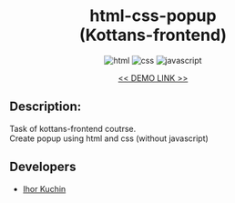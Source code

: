 <h1 align="center">
  html-css-popup <br> (Kottans-frontend)
</h1>

<p align="center">
  <img src="https://img.shields.io/badge/-html-red" alt="html">
  <img src="https://img.shields.io/badge/-css-blue" alt="css">
  <img src="https://img.shields.io/badge/-javascript-yellow" alt="javascript">
</p>

<p align="center">
  <a href="https://ik-web.github.io/html-css-popup/"><< DEMO LINK >></a> 
</p>

## Description:

Task of kottans-frontend coutrse. <br>
Create popup using html and css (without javascript)

## Developers

- [Ihor Kuchin](https://github.com/ik-web)
